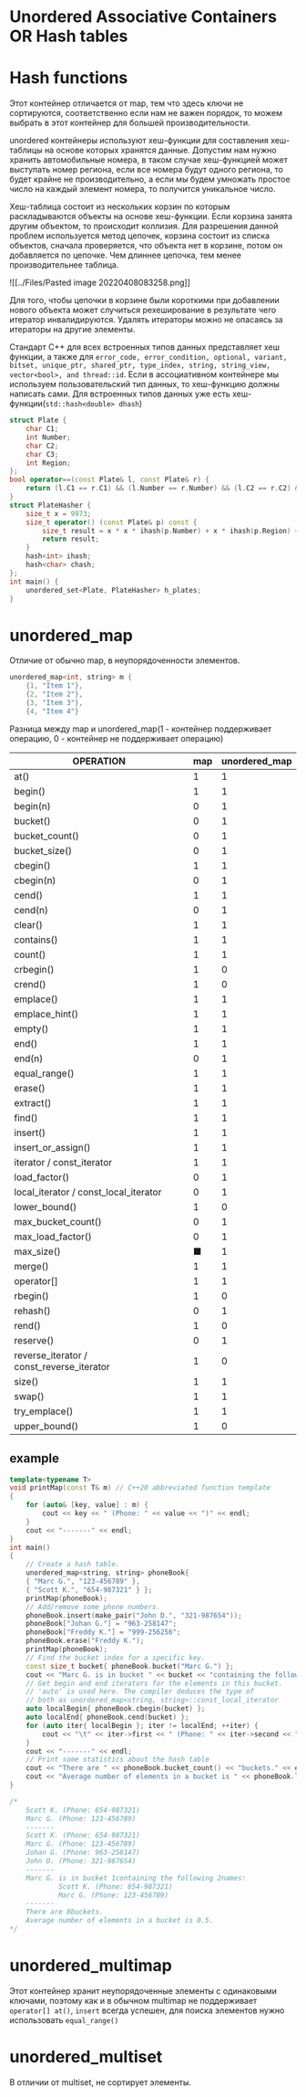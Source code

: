 # Unordered Associative Containers OR Hash tables
# Hash functions
Этот контейнер отличается от map, тем что здесь ключи не сортируются, соответственно если нам не важен порядок, то можем выбрать в этот контейнер для большей производительности.

unordered контейнеры используют хеш-функции для составления хеш-таблицы на основе которых хранятся данные. Допустим нам нужно хранить автомобильные номера, в таком случае хеш-функцией может выступать номер региона, если все номера будут одного региона, то будет крайне не производительно, а если мы будем умножать простое число на каждый элемент номера, то получится уникальное число.

Хеш-таблица состоит из нескольких корзин по которым раскладываются объекты на основе хеш-функции. Если корзина занята другим объектом, то происходит коллизия. Для разрешения данной проблем используется метод цепочек, корзина состоит из списка объектов, сначала проверяется, что объекта нет в корзине, потом он добавляется по цепочке. Чем длиннее цепочка, тем менее производительнее таблица.

![[../Files/Pasted image 20220408083258.png]]

Для того, чтобы цепочки в корзине были короткими при добавлении нового объекта может случиться рехеширование в результате чего итератор инвалидируются. Удалять итераторы можно не опасаясь за итераторы на другие элементы.

Стандарт C++ для всех встроенных типов данных представляет хеш функции, а также для `error_code, error_condition, optional, variant, bitset, unique_ptr, shared_ptr, type_index, string, string_view, vector<bool>, and thread::id`. Если в ассоциативном контейнере мы используем пользовательский тип данных, то хеш-функцию должны написать сами. Для встроенных типов данных уже есть хеш-функции(`std::hash<double> dhash`)

```cpp
struct Plate { 
	char C1; 
	int Number; 
	char C2; 
	char C3;
	int Region; 
};
bool operator==(const Plate& l, const Plate& r) { 
	return (l.C1 == r.C1) && (l.Number == r.Number) && (l.C2 == r.C2) && (l.C3 == r.C3) && (l.Region == r.Region); 
}
struct PlateHasher {
	size_t x = 9973;
	size_t operator() (const Plate& p) const { 
		size_t result = x * x * ihash(p.Number) + x * ihash(p.Region) + x * chash(p.C1) + x * chash(p.C2) + x * chash(p.C3);
		return result;
	}
	hash<int> ihash;
	hash<char> chash;
};
int main() {
	unordered_set<Plate, PlateHasher> h_plates; 
}
```

# unordered_map
Отличие от обычно map, в неупорядоченности элементов.
```cpp
unordered_map<int, string> m {
	{1, "Item 1"},
	{2, "Item 2"},
	{3, "Item 3"},
	{4, "Item 4"}
```

Разница между map и unordered_map(1 - контейнер поддерживает операцию, 0 - контейнер не поддерживает операцию)

| OPERATION                                 | map | unordered_map |
| ----------------------------------------- | --- | ------------- |
| at()                                      | 1   | 1             |
| begin()                                   | 1   | 1             |
| begin(n)                                  | 0   | 1             |
| bucket()                                  | 0   | 1             |
| bucket_count()                            | 0   | 1             |
| bucket_size()                             | 0   | 1             |
| cbegin()                                  | 1   | 1             |
| cbegin(n)                                 | 0   | 1             |
| cend()                                    | 1   | 1             |
| cend(n)                                   | 0   | 1             |
| clear()                                   | 1   | 1             |
| contains()                                | 1   | 1             |
| count()                                   | 1   | 1             |
| crbegin()                                 | 1   | 0             |
| crend()                                   | 1   | 0             |
| emplace()                                 | 1   | 1             |
| emplace_hint()                            | 1   | 1             |
| empty()                                   | 1   | 1             |
| end()                                     | 1   | 1             |
| end(n)                                    | 0   | 1             |
| equal_range()                             | 1   | 1             |
| erase()                                   | 1   | 1             |
| extract()                                 | 1   | 1             |
| find()                                    | 1   | 1             |
| insert()                                  | 1   | 1             |
| insert_or_assign()                        | 1   | 1             |
| iterator / const_iterator                 | 1   | 1             |
| load_factor()                             | 0   | 1             |
| local_iterator / const_local_iterator     | 0   | 1             |
| lower_bound()                             | 1   | 0             |
| max_bucket_count()                        | 0   | 1             |
| max_load_factor()                         | 0   | 1             |
| max_size()                                | ■   | 1             |
| merge()                                   | 1   | 1             |
| operator[]                                | 1   | 1             |
| rbegin()                                  | 1   | 0             |
| rehash()                                  | 0   | 1             |
| rend()                                    | 1   | 0             |
| reserve()                                 | 0   | 1             |
| reverse_iterator / const_reverse_iterator | 1   | 0             |
| size()                                    | 1   | 1             |
| swap()                                    | 1   | 1             |
| try_emplace()                             | 1   | 1             |
| upper_bound()                             | 1   | 0             |

## example
```cpp
template<typename T>
void printMap(const T& m) // C++20 abbreviated function template
{
	for (auto& [key, value] : m) {
		cout << key << " (Phone: " << value << ")" << endl;
	}
	cout << "-------" << endl;
}
int main()
{
	// Create a hash table.
	unordered_map<string, string> phoneBook{
	{ "Marc G.", "123-456789" },
	{ "Scott K.", "654-987321" } };
	printMap(phoneBook);
	// Add/remove some phone numbers.
	phoneBook.insert(make_pair("John D.", "321-987654"));
	phoneBook["Johan G."] = "963-258147";
	phoneBook["Freddy K."] = "999-256256";
	phoneBook.erase("Freddy K.");
	printMap(phoneBook);
	// Find the bucket index for a specific key.
	const size_t bucket{ phoneBook.bucket("Marc G.") };
	cout << "Marc G. is in bucket " << bucket << "containing the following " << phoneBook.bucket_size(bucket) << "names:" << endl;
	// Get begin and end iterators for the elements in this bucket.
	// 'auto' is used here. The compiler deduces the type of
	// both as unordered_map<string, string>::const_local_iterator
	auto localBegin{ phoneBook.cbegin(bucket) };
	auto localEnd{ phoneBook.cend(bucket) };
	for (auto iter{ localBegin }; iter != localEnd; ++iter) {
		cout << "\t" << iter->first << " (Phone: " << iter->second << ")" << endl;
	}
	cout << "-------" << endl;
	// Print some statistics about the hash table
	cout << "There are " << phoneBook.bucket_count() << "buckets." << endl;
	cout << "Average number of elements in a bucket is " << phoneBook.load_factor() << "." << endl;
}

/*
	Scott K. (Phone: 654-987321)
	Marc G. (Phone: 123-456789)
	-------
	Scott K. (Phone: 654-987321)
	Marc G. (Phone: 123-456789)
	Johan G. (Phone: 963-258147)
	John D. (Phone: 321-987654)
	-------
	Marc G. is in bucket 1containing the following 2names:
	        Scott K. (Phone: 654-987321)
	        Marc G. (Phone: 123-456789)
	-------
	There are 8buckets.
	Average number of elements in a bucket is 0.5.
*/
```

# unordered_multimap
Этот контейнер хранит неупорядоченные элементы с одинаковыми ключами, поэтому как и в обычном multimap не поддерживает `operator[] at()`, `insert` всегда успешен, для поиска элементов нужно использовать `equal_range()`

# unordered_multiset
В отличии от multiset, не сортирует элементы.
